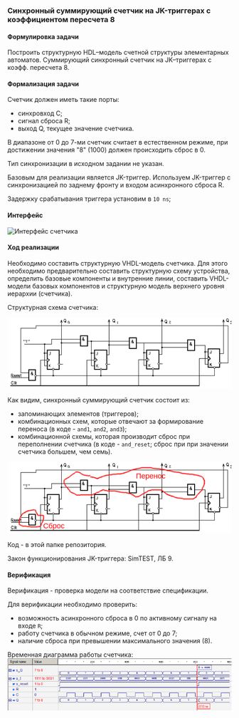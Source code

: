 ### Синхронный суммирующий счетчик на JK-триггерах с коэффициентом пересчета 8


#### Формулировка задачи
Построить структурную HDL–модель счетной структуры элементарных автоматов.
Суммирующий синхронный счетчик на JK–триггерах c коэфф. пересчета 8.


#### Формализация задачи
Счетчик должен иметь такие порты:
- синхровход C;
- сигнал сброса R;
- выход Q, текущее значение счетчика.

В диапазоне от 0 до 7-ми счетчик считает в естественном режиме, 
при достижении значения "8" (1000) должен происходить сброс в 0.

Тип синхронизации в исходном задании не указан.

Базовым для реализации является JK-триггер. Используем JK-триггер 
с синхронизацией по заднему фронту и входом асинхронного сброса R.

Задержку срабатывания триггера установим в `10 ns`;


#### Интерфейс
![Интерфейс счетчика](interface.png)


#### Ход реализации
Необходимо составить структурную VHDL-модель счетчика. Для этого 
необходимо предварительно составить структурную схему устройства, 
определить базовые компоненты и внутренние линии, составить VHDL-
модели базовых компонентов и структурную модель верхнего уровня 
иерархии (счетчика).

Структурная схема счетчика:

![Структурная схема счетчика](struct.png)

Как видим, синхронный суммирующий счетчик состоит из:
- запоминающих элементов (триггеров);
- комбинационных схем, которые отвечают за формирование переноса 
  (в коде - `and1`, `and2`, `and3`);
- комбинационной схемы, которая производит сброс при переполнении 
  счетчика (в коде - `and_reset`; сброс при при значении счетчика 
  большем, чем семь).
  
![Структурная схема счетчика с комментариями](struct_with_comments.png)

Код - в этой папке репозитория.

Закон функционирования JK-триггера: SimTEST, ЛБ 9.


#### Верификация
Верификация - проверка модели на соответствие спецификации.

Для верификации необходимо проверить:
- возможность асинхронного сброса в 0 по активному сигналу на входе `R`;
- работу счетчика в обычном режиме, счет от 0 до 7;
- наличие сброса при превышении максимального значения (8).

Временная диаграмма работы счетчика:
![Временная диаграмма](waveform_cnt.PNG)
